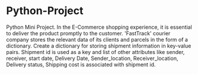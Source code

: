# Python-Project
Python Mini Project.
In the E-Commerce shopping experience, it is essential to deliver the product promptly to the customer. 'FastTrack' courier company stores the relevant data of its clients and parcels in the form of a dictionary. Create a dictionary for storing shipment information in key-value pairs. Shipment id is used as a key and list of other attributes like sender, receiver, start date, Delivery Date, Sender_location, Receiver_location, Delivery status, Shipping cost is associated with shipment id.

